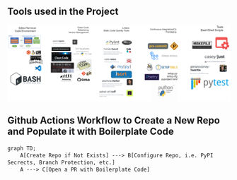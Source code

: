 ## Tools used in the Project

<img src='assets/all-tools-images-1x.png' title='All Tools Used in the Project'>


## Github Actions Workflow to Create a New Repo and Populate it with Boilerplate Code

```mermaid
graph TD;
    A[Create Repo if Not Exists] ---> B[Configure Repo, i.e. PyPI Secrects, Branch Protection, etc.]
    A ---> C[Open a PR with Boilerplate Code]
```
